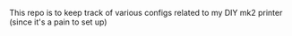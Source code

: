 This repo is to keep track of various configs related to my DIY mk2 printer (since it's a pain to set up)